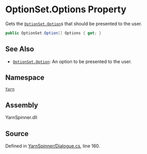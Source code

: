 <!-- This file was generated by a tool. Do not edit this file by hand. -->

# OptionSet.Options Property

Gets the [`OptionSet.Option`](/api/csharp/yarn/optionset.option.md)s that should be presented to the
user.


```csharp
public OptionSet.Option[] Options { get; }
```



## See Also
* [`OptionSet.Option`](/api/csharp/yarn/optionset.option.md): 
An option to be presented to the user.

## Namespace
[`Yarn`](/api/csharp/yarn/README.md)

## Assembly
YarnSpinner.dll

## Source
Defined in [YarnSpinner/Dialogue.cs](https://github.com/YarnSpinnerTool/YarnSpinner//blob/develop/YarnSpinner/Dialogue.cs#L160), line 160.
